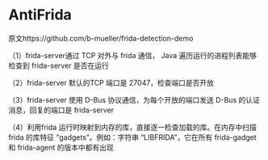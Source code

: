# AntiFrida
原文https://github.com/b-mueller/frida-detection-demo

（1）frida-server通过 TCP 对外与 frida 通信， Java 遍历运行的进程列表能够检查到 frida-server 是否在运行 

（2）frida-server 默认的TCP 端口是 27047，检查端口是否开放 

（3）frida-server 使用 D-Bus 协议通信，为每个开放的端口发送 D-Bus 的认证消息，回复的端口是 frida-server 

（4）利用frida 运行时映射到内存的库，直接逐一检查加载的库。在内存中扫描 frida 的库特征 “gadgets”。例如：字符串 “LIBFRIDA”，它在所有 frida-gadget 和 frida-agent 的版本中都有出现 
